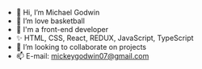 - 👋 Hi, I’m Michael Godwin 
- 💞️ I’m love basketball 
- 🌱 I'm a front-end developer
- ✨ HTML, CSS, React, REDUX, JavaScript, TypeScript
- 👀 I’m looking to collaborate on projects 
- 📫 E-mail: mickeygodwin07@gmail.com

<!---
Lordmichael1/Lordmichael1 is a ✨ special ✨ repository because its `README.md` (this file) appears on your GitHub profile.
You can click the Preview link to take a look at your changes.
--->
